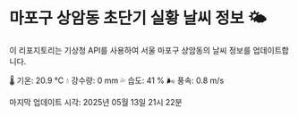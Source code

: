 
# 마포구 상암동 초단기 실황 날씨 정보 🌤️

이 리포지토리는 기상청 API를 사용하여 서울 마포구 상암동의 날씨 정보를 업데이트합니다. 

🌡️ 기온: 20.9 ℃
💧 강수량: 0 mm
💦 습도: 41 %
🌬️ 풍속: 0.8 m/s

마지막 업데이트 시각: 2025년 05월 13일 21시 22분    

